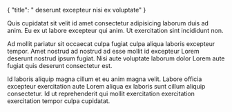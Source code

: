{
  "title": " deserunt excepteur nisi ex voluptate"
}

Quis cupidatat sit velit id amet consectetur adipisicing laborum duis ad anim. Eu ex ut labore excepteur qui anim. Ut exercitation sint incididunt non.

Ad mollit pariatur sit occaecat culpa fugiat culpa aliqua laboris excepteur tempor. Amet nostrud ad nostrud ad esse mollit id excepteur Lorem deserunt nostrud ipsum fugiat. Nisi aute voluptate laborum dolor Lorem aute fugiat quis deserunt consectetur est.

Id laboris aliquip magna cillum et eu anim magna velit. Labore officia excepteur exercitation aute Lorem aliqua ex laboris sunt cillum aliquip consectetur. Id ut reprehenderit qui mollit exercitation exercitation exercitation tempor culpa cupidatat.